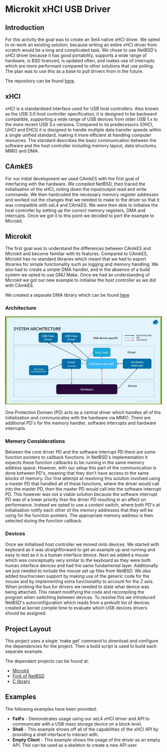 # Microkit xHCI USB Driver

## Introduction

For this activity the goal was to create an Sel4 native xHCI driver. We opted to re-work an existing solution, because writing an entire xHCI driver from scratch would be a long and complicated task. We chose to use NetBSD's xHCI driver because it has good portability, supports a wide range of hardware, is BSD licenced, is updated often, and makes use of interrupts which are more performant compared to other solutions that use polling. The plan was to use this as a base to pull drivers from in the future.

The repository can be found [here](https://github.com/sel4devkit/sel4devkit-maaxboard-microkit-xhci-driver). 

## xHCI

xHCI is a standardised interface used for USB host controllers. Also known as the USB 3.0 host controller specification, it is designed to be backward compatible, supporting a wide range of USB devices from older USB 1.x to the more recent USB 3.x versions. Compared to its predecessors (OHCI, UHCI and EHCI) it is designed to handle multiple data transfer speeds within a single unified standard, making it more efficient at handling computer resources. The standard describes the basic communication between the software and the host controller including memory layout, data structures, MMIO and DMA.

## CAmkES

For our initial development we used CAmkES with the first goal of interfacing with the hardware. We compiled NetBSD, then traced the initialisation of the xHCI, noting down the input/output read and write commands. We then hardcoded the necessary memory register addresses and worked out the changes that we needed to make to the driver so that it was compatible with seL4 and CAmkES. We were then able to initialise the host controller by setting up the correct memory registers, DMA and interrupts. Once we got it to this point we decided to port the example to Microkit.

## Microkit

The first goal was to understand the differences between CAmkES and Microkit and become familiar with its features. Compared to CAmkES, Microkit has no standard libraries which meant that we had to export libraries for simple functionality such as logging and memory handling. We also had to create a simple DMA handler, and in the absence of a build system we opted to use GNU Make. Once we had an understanding of Microkit we got our new example to initialise the host controller as we did with CAmkES.

We created a separate DMA library which can be found [here](https://github.com/sel4devkit/libmicrokitdma)

### Architecture

![screenshot](../microkit_usb_driver/figures/system_architecture.png)

One Protection Domain (PD) acts as a central driver which handles all of the initialization and communicates with the hardware via MMIO. There are additional PD's for the memory handler, software interrupts and hardware interrupts.

### Memory Considerations

Between the core driver PD and the software interrupt PD there are some function pointers to callback functions. In NetBSD's implementation it expects these function callbacks to be running in the same memory address space. However, with our setup this part of the communication is done between PD's, meaning that they don't have access to the same blocks of memory. Our first attempt at resolving this solution involved using a master PD that handled all of these functions, where the driver would call into the master PD, then the master PD would call into the software interrupt PD. This however was not a viable solution because the software interrupt PD was of a lower priority than the driver PD resulting in an affect on performance. Instead we opted to use a context switch, where both PD's at initialisation notify each other of the memory addresses that they will be using for the function pointers. The appropriate memory address is then selected during the function callback.

### Devices

Once we initialised host controller we moved onto devices. We started with keyboard as it was straightforward to get an example up and running and easy to test as it is a human interface device. Next we added a mouse which was conceptually very similar to the keyboard as they were both human interface devices and had the same fundamental layer. Additionally we just needed to include the mouse set up files from NetBSD. We also added touchscreen support by making use of the generic code for the mouse and by implementing extra functionality to account for the Z axis. When probing the bus for drivers we needed to state what device was being attached. This meant modifying the code and recompiling the program when switching between devices. To resolve this we introduced NetBSD's autoconfiguration which reads from a  prebuilt list of devices created at kernel compile time to evaluate which USB devices drivers should be assigned.

## Project Layout

This project uses a single 'make get' command to download and configure the dependencies for the project. Then a build script is used to build each separate example.

The dependant projects can be found at:

* [Microkit](https://github.com/sel4devkit/sel4devkit-maaxboard-microkit-dev)
* [Fork of NetBSD](https://github.com/sel4devkit/sel4devkit-maaxboard-microkit-netbsd-fork)
* [C library](https://github.com/sel4devkit/sel4devkit-maaxboard-microkit-picolibc)

## Examples

The following examples have been provided:

* **FatFs** - Demonstrates usage using our seL4 xHCI driver and API to communicate with a USB mass storage device on a block level.
* **Shell** - This example shows off all of the capabilities of the xHCI API by providing a shell interface to interact with.
* **Empty Client** - This example shows the usage of the driver as an empty API. This can be used as a skeleton to create a new API user.
